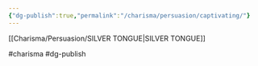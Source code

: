```yaml
---
{"dg-publish":true,"permalink":"/charisma/persuasion/captivating/"}
---
```


[[Charisma/Persuasion/SILVER TONGUE\|SILVER TONGUE]]

#charisma #dg-publish